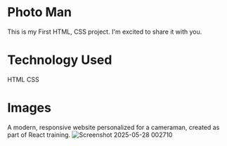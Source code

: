 # Photo Man
This is my First HTML, CSS project. I'm excited to share it with you.

# Technology Used
HTML
CSS

# Images
A modern, responsive website personalized for a cameraman, created as part of React training.
![Screenshot 2025-05-28 002710](https://github.com/user-attachments/assets/d916970d-b74d-458a-a961-43a543ebcdfe)
